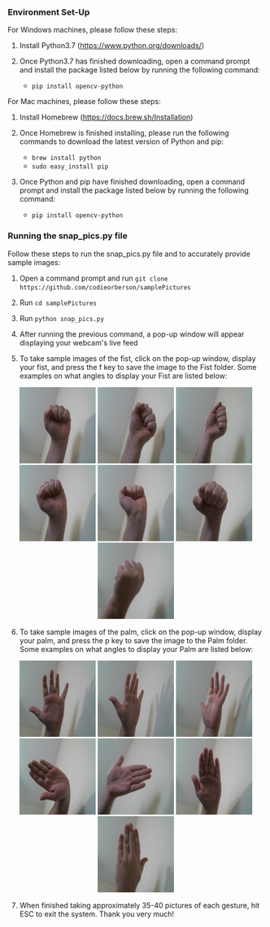 ### Environment Set-Up

 For Windows machines, please follow these steps:

1. Install Python3.7 (https://www.python.org/downloads/)

2. Once Python3.7 has finished downloading, open a command prompt and install the package listed below by running the following command:
   + `pip install opencv-python`
   

 For Mac machines, please follow these steps:
 
1. Install Homebrew (https://docs.brew.sh/Installation)

2. Once Homebrew is finished installing, please run the following commands to download the latest version of Python and pip:
   + `brew install python`
   + `sudo easy_install pip`
   
3. Once Python and pip have finished downloading, open a command prompt and install the package listed below by running the following command:
   + `pip install opencv-python`
   
### Running the snap_pics.py file

 Follow these steps to run the snap_pics.py file and to accurately provide sample images:
 
 1. Open a command prompt and run  `git clone https://github.com/codieorberson/samplePictures`
 
 2. Run `cd samplePictures`

 3. Run `python snap_pics.py`

 4. After running the previous command, a pop-up window will appear displaying your webcam's live feed
 
 5. To take sample images of the fist, click on the pop-up window, display your fist, and press the f key to save the image to the Fist folder. Some examples on what angles to display your Fist are listed below:
 
 <p align="center">
    <img src="https://raw.githubusercontent.com/codieorberson/samplePictures/master/readme_pics/fist0.75012501246309651.jpg" width="150" height="150">
    <img src="https://raw.githubusercontent.com/codieorberson/samplePictures/master/readme_pics/fist0.75012501246309652.jpg" width="150" height="150">
    <img src="https://raw.githubusercontent.com/codieorberson/samplePictures/master/readme_pics/fist0.93189250398510431.jpg" width="150" height="150">
    <img src="https://raw.githubusercontent.com/codieorberson/samplePictures/master/readme_pics/fist0.75012501246309653.jpg" width="150" height="150">
    <img src="https://raw.githubusercontent.com/codieorberson/samplePictures/master/readme_pics/fist0.75012501246309654.jpg" width="150" height="150">
    <img src="https://raw.githubusercontent.com/codieorberson/samplePictures/master/readme_pics/fist0.75012501246309655.jpg" width="150" height="150">
    <img src="https://raw.githubusercontent.com/codieorberson/samplePictures/master/readme_pics/fist0.75012501246309656.jpg" width="150" height="150">
 </p>
 
 6. To take sample images of the palm, click on the pop-up window, display your palm, and press the p key to save the image to the Palm folder. Some examples on what angles to display your Palm are listed below:
 
 <p align="center">
    <img src="https://raw.githubusercontent.com/codieorberson/samplePictures/master/readme_pics/palm0.75012501246309651.jpg" width="150" height="150">
    <img src="https://raw.githubusercontent.com/codieorberson/samplePictures/master/readme_pics/palm0.75012501246309652.jpg" width="150" height="150">
    <img src="https://raw.githubusercontent.com/codieorberson/samplePictures/master/readme_pics/palm0.75012501246309653.jpg" width="150" height="150">
    <img src="https://raw.githubusercontent.com/codieorberson/samplePictures/master/readme_pics/palm0.93189250398510432.jpg" width="150" height="150">
    <img src="https://raw.githubusercontent.com/codieorberson/samplePictures/master/readme_pics/palm0.93189250398510431.jpg" width="150" height="150">
    <img src="https://raw.githubusercontent.com/codieorberson/samplePictures/master/readme_pics/palm0.75012501246309655.jpg" width="150" height="150">
    <img src="https://raw.githubusercontent.com/codieorberson/samplePictures/master/readme_pics/palm0.75012501246309656.jpg" width="150" height="150">
 </p>  
 
 7. When finished taking approximately 35-40 pictures of each gesture, hit ESC to exit the system. Thank you very much!
 
